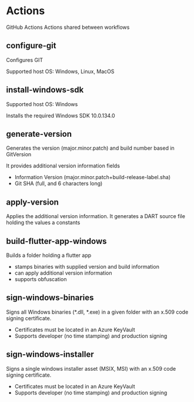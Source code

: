 # Actions
GitHub Actions Actions shared between workflows

## configure-git
Configures GIT

Supported host OS: Windows, Linux, MacOS

## install-windows-sdk
Supported host OS: Windows

Installs the required Windows SDK 10.0.134.0

## generate-version
Generates the version (major.minor.patch) and build number based in GitVersion

It provides additional version information fields
- Information Version (major.minor.patch+build-release-label.sha)
- Git SHA (full, and 6 characters long)

## apply-version
Applies the additional version information. It generates a DART source file holding the values a constants

 ## build-flutter-app-windows
 Builds a folder holding a flutter app 
 - stamps binaries with supplied version and build information
 - can apply additional version information
 - supports obfuscation

 ## sign-windows-binaries
 Signs all Windows binaries (*.dll, *.exe) in a given folder with an x.509 code signing certificate.
 - Certificates must be located in an Azure KeyVault
 - Supports developer (no time stamping) and production signing

 ## sign-windows-installer
 Signs a single windows installer asset (MSIX, MSI) with an x.509 code signing certificate.
 - Certificates must be located in an Azure KeyVault
 - Supports developer (no time stamping) and production signing
